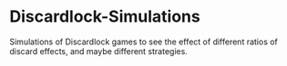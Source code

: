 # Discardlock-Simulations
Simulations of Discardlock games to see the effect of different ratios of discard effects, and maybe different strategies. 
